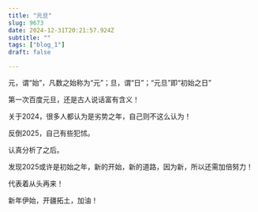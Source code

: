```yaml
--- 
title: "元旦" 
slug: 9673
date: 2024-12-31T20:21:57.924Z 
subtitle: "" 
tags: ["blog_1"] 
draft: false

--- 
```



元，谓“始”，凡数之始称为“元”；旦，谓“日”；“元旦”即“初始之日”

第一次百度元旦，还是古人说话富有含义！




关于2024，很多人都认为是劣势之年，自己则不这么认为！

反倒2025，自己有些犯怵。

认真分析了之后。

发现2025或许是初始之年，新的开始，新的道路，因为新，所以还需加倍努力！

代表着从头再来！




新年伊始，开疆拓土，加油！

